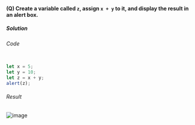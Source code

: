 #### (Q) Create a variable called `z`, assign `x + y` to it, and display the result in an alert box.

<h5> Solution </h5>

###### Code

```javascript

let x = 5;
let y = 10;
let z = x + y;
alert(z);

```

###### Result

![image](https://github.com/gurjeetsinghvirdee/W3Schools-Frontend-Development-Exercises/assets/73753957/3208ce5e-64aa-4f94-ab63-1a478a2b7627)
